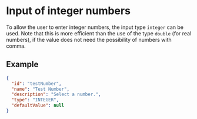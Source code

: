 # Input of integer numbers
To allow the user to enter integer numbers, the input type `integer` can be used. Note that this is more efficient than the use of the type `double` (for real numbers), if the value does not need the possibility of numbers with comma.


## Example

```json
{
  "id": "testNumber",
  "name": "Test Number",
  "description": "Select a number.",
  "type": "INTEGER",
  "defaultValue": null
}
```